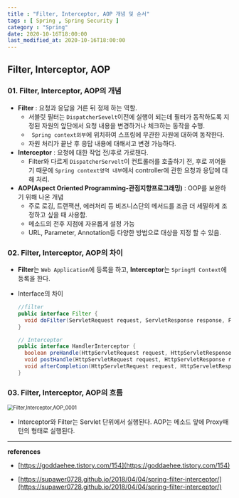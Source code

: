 ```yaml
---
title : "Filter, Interceptor, AOP 개념 및 순서"
tags : [ Spring , Spring Security ]
category : "Spring"
date: 2020-10-16T18:00:00
last_modified_at: 2020-10-16T18:00:00
---
```


## Filter, Interceptor, AOP

### 01. Filter, Interceptor, AOP의 개념 

- **Filter** : 요청과 응답을 거른 뒤 정제 하는 역할. 
  - 서블릿 필터는 `DispatcherSevelt`이전에 실행이 되는데 필터가 동작하도록 지정된 자원의 앞단에서 요청 내용을 변경하거나 체크하는 동작을 수행.
  - ` Spring context외부`에 위치하여 스프링에 무관한 자원에 대하여 동작한다.
  - 자원 처리가 끝난 후 응답 내용에 대해서고 변경 가능하다.
- **Interceptor** :  요청에 대한 작업 전/후로 가로챈다.
  - Filter와 다르게 `DispatcherServelt`이 컨트롤러를 호출하기 전, 후로 끼어들기 때문에 `Spring context영역 내부`에서 controller에 관한 요청과 응답에 대해 처리.
- **AOP(**Aspect Oriented Programming-관점지향프로그래밍**)** : OOP를 보완하기 위해 나온 개념
  - 주로 로깅, 트랜잭션, 에러처리 등 비즈니스단의 메서드를 조금 더 세밀하게 조정하고 싶을 때 사용함.
  - 메소드의 전후 지점에 자유롭게 설정 가능
  - URL, Parameter, Annotation등 다양한 방법으로 대상을 지정 할 수 있음.



### 02. Filter, Interceptor, AOP의 차이 

- **Filter**는 `Web Application`에 등록을 하고, **Interceptor**는 `Spring의 Context`에 등록을 한다.

- Interface의 차이

  ```java
  //filter
  public interface Filter {
    void doFilter(ServletRequest request, ServletResponse response, FilterChain chain);
  }
  ```
  ```java  
  // Interceptor
  public interface HandlerInterceptor {
    boolean preHandle(HttpServletRequest request, HttpServletResponse response, Object handler);
    void postHandle(HttpServletRequest request, HttpServletResponse response, Object handler, ModelAndView mav);
    void afterCompletion(HttpServletRequest request, HttpServeletResponse response, Object handler, Exception ex);
  }
  ```

  

### 03. Filter, Interceptor, AOP의 흐름

<img src="\assets\images\posts\Filter,Interceptor,AOP_0001.png" class="image-shadow-card" alt="Filter,Interceptor,AOP_0001" style="zoom:80%;" />

- Interceptor와 Filter는 Servlet 단위에서 실행된다. AOP는 메소드 앞에 Proxy패턴의 형태로 실행된다.



---

**references**

- [https://goddaehee.tistory.com/154](https://goddaehee.tistory.com/154)

- [https://supawer0728.github.io/2018/04/04/spring-filter-interceptor/](https://supawer0728.github.io/2018/04/04/spring-filter-interceptor/)